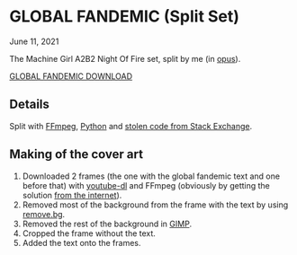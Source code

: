 # GLOBAL FANDEMIC (Split Set)
<p class=date><time>June 11, 2021</time></p>

The Machine Girl A2B2 Night Of Fire set, split by me (in [opus](https://opus-codec.org/)).

[GLOBAL FANDEMIC DOWNLOAD](files/global_fandemic.zip)

## Details
Split with [FFmpeg](https://ffmpeg.org/), [Python](https://www.python.org/) and [stolen code from Stack Exchange](https://unix.stackexchange.com/questions/280767/how-do-i-split-an-audio-file-into-multiple/400032#400032).

## Making of the cover art
1. Downloaded 2 frames (the one with the global fandemic text and one before that) with [youtube-dl](https://youtube-dl.org/) and FFmpeg (obviously by getting the solution [from the internet](https://askubuntu.com/questions/1155446/is-it-possible-to-only-download-a-single-frame-from-a-youtube-video/1155468#1155468)).
2. Removed most of the background from the frame with the text by using [remove.bg](https://www.remove.bg/).
3. Removed the rest of the background in [GIMP](https://www.gimp.org/).
4. Cropped the frame without the text.
5. Added the text onto the frames.

</main>
